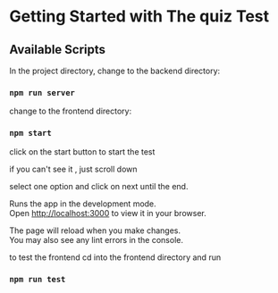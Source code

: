 # Getting Started with The quiz Test



## Available Scripts

In the project directory, change to the backend directory:

### `npm run server`
change to the frontend directory:

### `npm start`

click on the start button to start the test 

if you can't see it , just scroll down

select one option and click on next until the end.


Runs the app in the development mode.\
Open [http://localhost:3000](http://localhost:3000) to view it in your browser.

The page will reload when you make changes.\
You may also see any lint errors in the console.

to test the frontend
cd into the frontend directory and run
### `npm run test`



